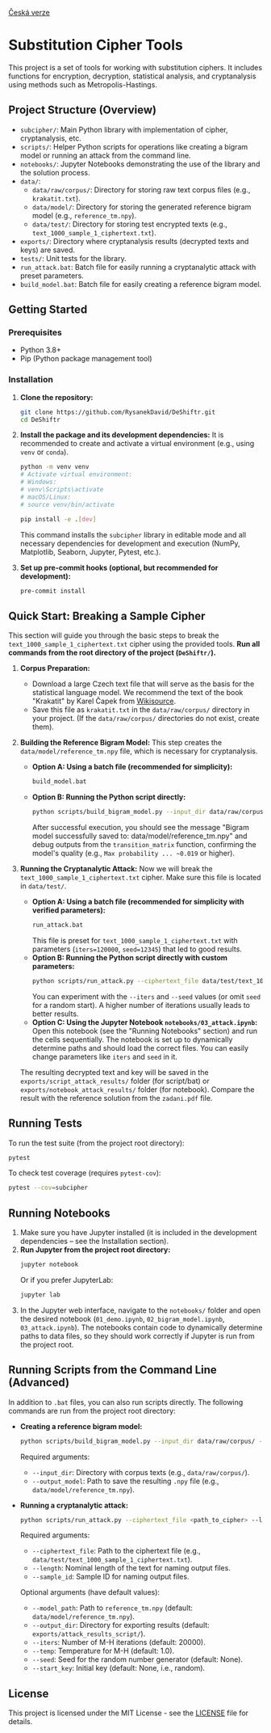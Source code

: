 [Česká verze](README.cs.md)

# Substitution Cipher Tools

This project is a set of tools for working with substitution ciphers. It includes functions for encryption, decryption, statistical analysis, and cryptanalysis using methods such as Metropolis-Hastings.

## Project Structure (Overview)

- `subcipher/`: Main Python library with implementation of cipher, cryptanalysis, etc.
- `scripts/`: Helper Python scripts for operations like creating a bigram model or running an attack from the command line.
- `notebooks/`: Jupyter Notebooks demonstrating the use of the library and the solution process.
- `data/`:
  - `data/raw/corpus/`: Directory for storing raw text corpus files (e.g., `krakatit.txt`).
  - `data/model/`: Directory for storing the generated reference bigram model (e.g., `reference_tm.npy`).
  - `data/test/`: Directory for storing test encrypted texts (e.g., `text_1000_sample_1_ciphertext.txt`).
- `exports/`: Directory where cryptanalysis results (decrypted texts and keys) are saved.
- `tests/`: Unit tests for the library.
- `run_attack.bat`: Batch file for easily running a cryptanalytic attack with preset parameters.
- `build_model.bat`: Batch file for easily creating a reference bigram model.

## Getting Started

### Prerequisites

- Python 3.8+
- Pip (Python package management tool)

### Installation

1.  **Clone the repository:**

    ```bash
    git clone https://github.com/RysanekDavid/DeShiftr.git
    cd DeShiftr
    ```

2.  **Install the package and its development dependencies:**
    It is recommended to create and activate a virtual environment (e.g., using `venv` or `conda`).

    ```bash
    python -m venv venv
    # Activate virtual environment:
    # Windows:
    # venv\Scripts\activate
    # macOS/Linux:
    # source venv/bin/activate

    pip install -e .[dev]
    ```

    This command installs the `subcipher` library in editable mode and all necessary dependencies for development and execution (NumPy, Matplotlib, Seaborn, Jupyter, Pytest, etc.).

3.  **Set up pre-commit hooks (optional, but recommended for development):**
    ```bash
    pre-commit install
    ```

## Quick Start: Breaking a Sample Cipher

This section will guide you through the basic steps to break the `text_1000_sample_1_ciphertext.txt` cipher using the provided tools. **Run all commands from the root directory of the project (`DeShiftr/`).**

1.  **Corpus Preparation:**

    - Download a large Czech text file that will serve as the basis for the statistical language model. We recommend the text of the book "Krakatit" by Karel Čapek from [Wikisource](https://cs.wikisource.org/wiki/Krakatit).
    - Save this file as `krakatit.txt` in the `data/raw/corpus/` directory in your project. (If the `data/raw/corpus/` directories do not exist, create them).

2.  **Building the Reference Bigram Model:**
    This step creates the `data/model/reference_tm.npy` file, which is necessary for cryptanalysis.

    - **Option A: Using a batch file (recommended for simplicity):**
      ```bash
      build_model.bat
      ```
    - **Option B: Running the Python script directly:**
      ```bash
      python scripts/build_bigram_model.py --input_dir data/raw/corpus/ --output_model data/model/reference_tm.npy
      ```
      After successful execution, you should see the message "Bigram model successfully saved to: data/model/reference_tm.npy" and debug outputs from the `transition_matrix` function, confirming the model's quality (e.g., `Max probability ... ~0.019` or higher).

3.  **Running the Cryptanalytic Attack:**
    Now we will break the `text_1000_sample_1_ciphertext.txt` cipher. Make sure this file is located in `data/test/`.

    - **Option A: Using a batch file (recommended for simplicity with verified parameters):**
      ```bash
      run_attack.bat
      ```
      This file is preset for `text_1000_sample_1_ciphertext.txt` with parameters (`iters=120000`, `seed=12345`) that led to good results.
    - **Option B: Running the Python script directly with custom parameters:**
      ```bash
      python scripts/run_attack.py --ciphertext_file data/test/text_1000_sample_1_ciphertext.txt --length 1000 --sample_id 1 --iters 120000 --seed 12345
      ```
      You can experiment with the `--iters` and `--seed` values (or omit `seed` for a random start). A higher number of iterations usually leads to better results.
    - **Option C: Using the Jupyter Notebook `notebooks/03_attack.ipynb`:**
      Open this notebook (see the "Running Notebooks" section) and run the cells sequentially. The notebook is set up to dynamically determine paths and should load the correct files. You can easily change parameters like `iters` and `seed` in it.

    The resulting decrypted text and key will be saved in the `exports/script_attack_results/` folder (for script/bat) or `exports/notebook_attack_results/` folder (for notebook). Compare the result with the reference solution from the `zadani.pdf` file.

## Running Tests

To run the test suite (from the project root directory):

```bash
pytest
```

To check test coverage (requires `pytest-cov`):

```bash
pytest --cov=subcipher
```

## Running Notebooks

1.  Make sure you have Jupyter installed (it is included in the development dependencies – see the Installation section).
2.  **Run Jupyter from the project root directory:**
    ```bash
    jupyter notebook
    ```
    Or if you prefer JupyterLab:
    ```bash
    jupyter lab
    ```
3.  In the Jupyter web interface, navigate to the `notebooks/` folder and open the desired notebook (`01_demo.ipynb`, `02_bigram_model.ipynb`, `03_attack.ipynb`). The notebooks contain code to dynamically determine paths to data files, so they should work correctly if Jupyter is run from the project root.

## Running Scripts from the Command Line (Advanced)

In addition to `.bat` files, you can also run scripts directly. The following commands are run from the project root directory:

- **Creating a reference bigram model:**

  ```bash
  python scripts/build_bigram_model.py --input_dir data/raw/corpus/ --output_model data/model/reference_tm.npy
  ```

  Required arguments:

  - `--input_dir`: Directory with corpus texts (e.g., `data/raw/corpus/`).
  - `--output_model`: Path to save the resulting `.npy` file (e.g., `data/model/reference_tm.npy`).

- **Running a cryptanalytic attack:**

  ```bash
  python scripts/run_attack.py --ciphertext_file <path_to_cipher> --length <length> --sample_id <id> [other_optional_arguments]
  ```

  Required arguments:

  - `--ciphertext_file`: Path to the ciphertext file (e.g., `data/test/text_1000_sample_1_ciphertext.txt`).
  - `--length`: Nominal length of the text for naming output files.
  - `--sample_id`: Sample ID for naming output files.

  Optional arguments (have default values):

  - `--model_path`: Path to `reference_tm.npy` (default: `data/model/reference_tm.npy`).
  - `--output_dir`: Directory for exporting results (default: `exports/attack_results_script/`).
  - `--iters`: Number of M-H iterations (default: 20000).
  - `--temp`: Temperature for M-H (default: 1.0).
  - `--seed`: Seed for the random number generator (default: None).
  - `--start_key`: Initial key (default: None, i.e., random).

## License

This project is licensed under the MIT License - see the [LICENSE](LICENSE) file for details.
